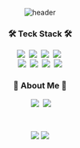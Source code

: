 <div align="center">
  
![header](https://capsule-render.vercel.app/api?type=waving&color=random&height=200&section=header&text=ByeongChan%20Kim&fontColor=fcba03&fontSize=90&fontAlign=62&fontAlignY=32&desc=byeongs1&descSize=25&descAlign=85&descAlignY=50)

<h3 align="center">🛠 Teck Stack 🛠</h3>
<p align="center">
  <img src="https://img.shields.io/badge/Java-007396?style=flat&logo=Java&logoColor=white"/></a>&nbsp
  <img src="https://img.shields.io/badge/Python-white?style=flat&logo=Python&logoColor=#3776AB"/></a>&nbsp
  <img src="https://img.shields.io/badge/JavaScript-F7DF1E?style=flat&logo=JavaScript&logoColor=white"/></a>&nbsp</a>
  <img src="https://img.shields.io/badge/MySQL-4479A1?style=flat&logo=MySQL&logoColor=white"/></a>&nbsp
  <br>
  <img src="https://img.shields.io/badge/Discord-5865F2?style=flat&logo=Discord&logoColor=white"/></a>&nbsp
  <img src="https://img.shields.io/badge/Slack-4A154B?style=flat&logo=Slack&logoColor=white"/></a>&nbsp
  <img src="https://img.shields.io/badge/GitHub-gray?style=flat&logo=GitHub&logoColor=black"/></a>&nbsp
  <img src="https://img.shields.io/badge/Git-blue?style=flat&logo=Git&logoColor=F05032"/></a>
</p>


<h3 align="center"> 🎳 About Me 🎳 </h3>
<p align="center">
  <a href="www.gmail.com/qudcksl4644@gmail.com"><img align="right src="https://img.shields.io/badge/Gmail-D14836?style=for-the-badge&logo=gmail&logoColor=white"/></a>&nbsp
  <a href="https://www.instagram.com/byeongs_93/"><img src="https://img.shields.io/badge/Instagram-E4405F?style=flat&logo=Instagram&logoColor=white&link=https://www.instagram.com/bowling_kyu/"/></a>&nbsp
  <a href="https://t.me/byeongs1"><img src="https://img.shields.io/badge/Telegram-26A5E4?style=flat&logo=Telegram&logoColor=white&link=https://t.me/kyu_0918"/></a>&nbsp
</p>

<br>

![](https://github.com/byeongs1/github-stats-transparent/blob/output/generated/overview.svg)
![](https://github.com/byeongs1/github-stats-transparent/blob/output/generated/languages.svg)


</div>
